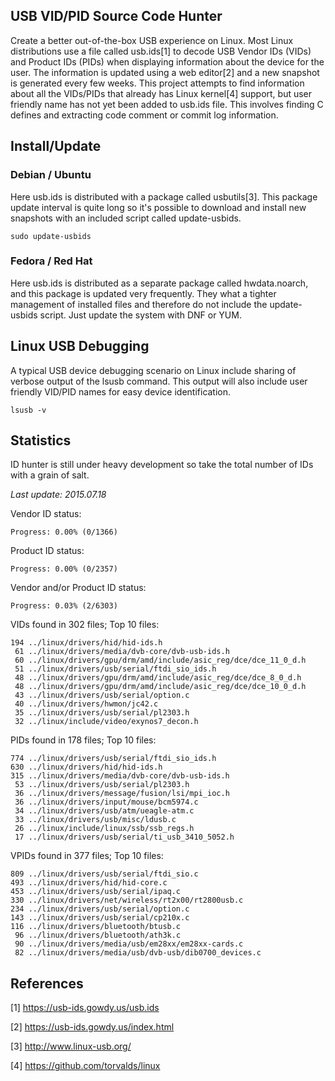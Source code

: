 ## USB VID/PID Source Code Hunter
Create a better out-of-the-box USB experience on Linux.
Most Linux distributions use a file called usb.ids[1] to decode USB Vendor IDs (VIDs) and Product IDs (PIDs) when displaying information about the device for the user.
The information is updated using a web editor[2] and a new snapshot is generated every few weeks.
This project attempts to find information about all the VIDs/PIDs that already has Linux kernel[4] support, but user friendly name has not yet been added to usb.ids file. This involves finding C defines and extracting code comment or commit log information.


## Install/Update
### Debian / Ubuntu
Here usb.ids is distributed with a package called usbutils[3]. This package update interval is quite long so it's possible to download and install new snapshots with an included script called update-usbids.

    sudo update-usbids

### Fedora / Red Hat
Here usb.ids is distributed as a separate package called hwdata.noarch, and this package is updated very frequently. They what a tighter management of installed files and therefore do not include the update-usbids script. Just update the system with DNF or YUM.


## Linux USB Debugging
A typical USB device debugging scenario on Linux include sharing of verbose output of the lsusb command. This output will also include user friendly VID/PID names for easy device identification.

    lsusb -v

## Statistics
ID hunter is still under heavy development so take the total number of IDs with a grain of salt.

_Last update: 2015.07.18_

Vendor ID status:

    Progress: 0.00% (0/1366)

Product ID status:

    Progress: 0.00% (0/2357)

Vendor and/or Product ID status:

    Progress: 0.03% (2/6303)



VIDs found in 302 files; Top 10 files:

    194 ../linux/drivers/hid/hid-ids.h
     61 ../linux/drivers/media/dvb-core/dvb-usb-ids.h
     60 ../linux/drivers/gpu/drm/amd/include/asic_reg/dce/dce_11_0_d.h
     51 ../linux/drivers/usb/serial/ftdi_sio_ids.h
     48 ../linux/drivers/gpu/drm/amd/include/asic_reg/dce/dce_8_0_d.h
     48 ../linux/drivers/gpu/drm/amd/include/asic_reg/dce/dce_10_0_d.h
     43 ../linux/drivers/usb/serial/option.c
     40 ../linux/drivers/hwmon/jc42.c
     35 ../linux/drivers/usb/serial/pl2303.h
     32 ../linux/include/video/exynos7_decon.h


PIDs found in 178 files; Top 10 files:

    774 ../linux/drivers/usb/serial/ftdi_sio_ids.h
    630 ../linux/drivers/hid/hid-ids.h
    315 ../linux/drivers/media/dvb-core/dvb-usb-ids.h
     53 ../linux/drivers/usb/serial/pl2303.h
     36 ../linux/drivers/message/fusion/lsi/mpi_ioc.h
     36 ../linux/drivers/input/mouse/bcm5974.c
     34 ../linux/drivers/usb/atm/ueagle-atm.c
     33 ../linux/drivers/usb/misc/ldusb.c
     26 ../linux/include/linux/ssb/ssb_regs.h
     17 ../linux/drivers/usb/serial/ti_usb_3410_5052.h


VPIDs found in 377 files; Top 10 files:

    809 ../linux/drivers/usb/serial/ftdi_sio.c
    493 ../linux/drivers/hid/hid-core.c
    453 ../linux/drivers/usb/serial/ipaq.c
    330 ../linux/drivers/net/wireless/rt2x00/rt2800usb.c
    234 ../linux/drivers/usb/serial/option.c
    143 ../linux/drivers/usb/serial/cp210x.c
    116 ../linux/drivers/bluetooth/btusb.c
     96 ../linux/drivers/bluetooth/ath3k.c
     90 ../linux/drivers/media/usb/em28xx/em28xx-cards.c
     82 ../linux/drivers/media/usb/dvb-usb/dib0700_devices.c


## References
[1] https://usb-ids.gowdy.us/usb.ids

[2] https://usb-ids.gowdy.us/index.html

[3] http://www.linux-usb.org/

[4] https://github.com/torvalds/linux


